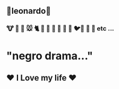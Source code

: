 
## 🐤leonardo🐤
###  🐮 🥛 🧀 🐭 🐈 🐶 🐆 🦁 🐻 🐘 🐳 🐦🐌 🐍 🐉 etc ...
# "negro drama..."

##  ❤️ I Love my life ❤️












<!--
**Leonardo260529/leonardo260529** is a ✨ _special_ ✨ repository because its `README.md` (this file) appears on your GitHub profile.

Here are some ideas to get you started:

- 🔭 I’m currently working on ...
- 🌱 I’m currently learning ...
- 👯 I’m looking to collaborate on ...
- 🤔 I’m looking for help with ...
- 💬 Ask me about ...
- 📫 How to reach me: ...
- 😄 Pronouns: ...
- ⚡ Fun fact: ...
-->
